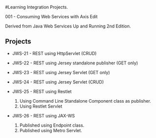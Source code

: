 #Learning Integration Projects.

001 - Consuming Web Services with Axis
Edit


Derived from Java Web Services Up and Running 2nd Edition.

Projects
--------

- JWS-21 - REST using HttpServlet (CRUD)
- JWS-22 - REST using Jersey standalone publisher (GET only)
- JWS-23 - REST using Jersey Servlet (GET only)
- JWS-24 - REST using Jersey Servlet (CRUD)
- JWS-25 - REST using Restlet

    1. Using Command Line Standalone Component class as publisher.
    2. Using Restlet Servlet

- JWS-26 - REST using JAX-WS
    1. Published using Endpoint class.
    2. Published using Metro Servlet.
